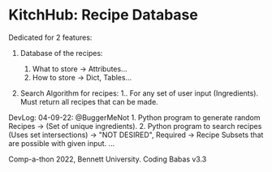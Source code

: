 # KitchHub: Recipe Database
Dedicated for 2 features:
  1. Database of the recipes:
      1. What to store -> Attributes...
      2. How to store -> Dict, Tables...
  
  2. Search Algorithm for recipes:
      1.. For any set of user input (Ingredients). Must return all recipes that can be made.
      
DevLog:
  04-09-22: @BuggerMeNot
     1. Python program to generate random Recipes -> (Set of unique ingredients).
     2. Python program to search recipes (Uses set intersections) -> "NOT DESIRED", Required -> Recipe Subsets that are possible with given input.
  ...
  
Comp-a-thon 2022, Bennett University. Coding Babas v3.3
